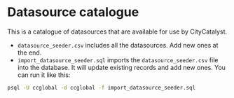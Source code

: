 # Datasource catalogue

This is a catalogue of datasources that are available for use by CityCatalyst.

- `datasource_seeder.csv` includes all the datasources. Add new ones at the end.
- `import_datasource_seeder.sql` imports the `datasource_seeder.csv` file into the database. It will update existing records and add new ones. You can run it like this:

```bash
psql -U ccglobal -d ccglobal -f import_datasource_seeder.sql
```

